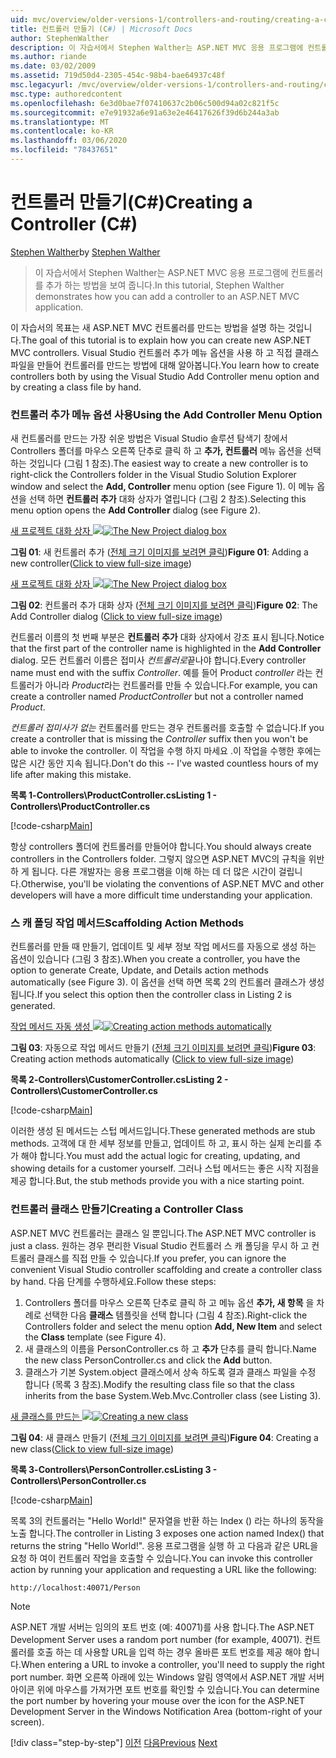 ```yaml
---
uid: mvc/overview/older-versions-1/controllers-and-routing/creating-a-controller-cs
title: 컨트롤러 만들기 (C#) | Microsoft Docs
author: StephenWalther
description: 이 자습서에서 Stephen Walther는 ASP.NET MVC 응용 프로그램에 컨트롤러를 추가 하는 방법을 보여 줍니다.
ms.author: riande
ms.date: 03/02/2009
ms.assetid: 719d50d4-2305-454c-98b4-bae64937c48f
msc.legacyurl: /mvc/overview/older-versions-1/controllers-and-routing/creating-a-controller-cs
msc.type: authoredcontent
ms.openlocfilehash: 6e3d0bae7f07410637c2b06c500d94a02c821f5c
ms.sourcegitcommit: e7e91932a6e91a63e2e46417626f39d6b244a3ab
ms.translationtype: MT
ms.contentlocale: ko-KR
ms.lasthandoff: 03/06/2020
ms.locfileid: "78437651"
---
```

# <a name="creating-a-controller-c"></a><span data-ttu-id="30e12-103">컨트롤러 만들기(C#)</span><span class="sxs-lookup"><span data-stu-id="30e12-103">Creating a Controller (C#)</span></span>

<span data-ttu-id="30e12-104">[Stephen Walther](https://github.com/StephenWalther)</span><span class="sxs-lookup"><span data-stu-id="30e12-104">by [Stephen Walther](https://github.com/StephenWalther)</span></span>

> <span data-ttu-id="30e12-105">이 자습서에서 Stephen Walther는 ASP.NET MVC 응용 프로그램에 컨트롤러를 추가 하는 방법을 보여 줍니다.</span><span class="sxs-lookup"><span data-stu-id="30e12-105">In this tutorial, Stephen Walther demonstrates how you can add a controller to an ASP.NET MVC application.</span></span>

<span data-ttu-id="30e12-106">이 자습서의 목표는 새 ASP.NET MVC 컨트롤러를 만드는 방법을 설명 하는 것입니다.</span><span class="sxs-lookup"><span data-stu-id="30e12-106">The goal of this tutorial is to explain how you can create new ASP.NET MVC controllers.</span></span> <span data-ttu-id="30e12-107">Visual Studio 컨트롤러 추가 메뉴 옵션을 사용 하 고 직접 클래스 파일을 만들어 컨트롤러를 만드는 방법에 대해 알아봅니다.</span><span class="sxs-lookup"><span data-stu-id="30e12-107">You learn how to create controllers both by using the Visual Studio Add Controller menu option and by creating a class file by hand.</span></span>

### <a name="using-the-add-controller-menu-option"></a><span data-ttu-id="30e12-108">컨트롤러 추가 메뉴 옵션 사용</span><span class="sxs-lookup"><span data-stu-id="30e12-108">Using the Add Controller Menu Option</span></span>

<span data-ttu-id="30e12-109">새 컨트롤러를 만드는 가장 쉬운 방법은 Visual Studio 솔루션 탐색기 창에서 Controllers 폴더를 마우스 오른쪽 단추로 클릭 하 고 **추가, 컨트롤러** 메뉴 옵션을 선택 하는 것입니다 (그림 1 참조).</span><span class="sxs-lookup"><span data-stu-id="30e12-109">The easiest way to create a new controller is to right-click the Controllers folder in the Visual Studio Solution Explorer window and select the **Add, Controller** menu option (see Figure 1).</span></span> <span data-ttu-id="30e12-110">이 메뉴 옵션을 선택 하면 **컨트롤러 추가** 대화 상자가 열립니다 (그림 2 참조).</span><span class="sxs-lookup"><span data-stu-id="30e12-110">Selecting this menu option opens the **Add Controller** dialog (see Figure 2).</span></span>

<span data-ttu-id="30e12-111">[새 프로젝트 대화 상자 ![](creating-a-controller-cs/_static/image1.jpg)](creating-a-controller-cs/_static/image1.png)</span><span class="sxs-lookup"><span data-stu-id="30e12-111">[![The New Project dialog box](creating-a-controller-cs/_static/image1.jpg)](creating-a-controller-cs/_static/image1.png)</span></span>

<span data-ttu-id="30e12-112">**그림 01**: 새 컨트롤러 추가 ([전체 크기 이미지를 보려면 클릭](creating-a-controller-cs/_static/image2.png))</span><span class="sxs-lookup"><span data-stu-id="30e12-112">**Figure 01**: Adding a new controller([Click to view full-size image](creating-a-controller-cs/_static/image2.png))</span></span>

<span data-ttu-id="30e12-113">[새 프로젝트 대화 상자 ![](creating-a-controller-cs/_static/image2.jpg)](creating-a-controller-cs/_static/image3.png)</span><span class="sxs-lookup"><span data-stu-id="30e12-113">[![The New Project dialog box](creating-a-controller-cs/_static/image2.jpg)](creating-a-controller-cs/_static/image3.png)</span></span>

<span data-ttu-id="30e12-114">**그림 02**: 컨트롤러 추가 대화 상자 ([전체 크기 이미지를 보려면 클릭](creating-a-controller-cs/_static/image4.png))</span><span class="sxs-lookup"><span data-stu-id="30e12-114">**Figure 02**: The Add Controller dialog ([Click to view full-size image](creating-a-controller-cs/_static/image4.png))</span></span>

<span data-ttu-id="30e12-115">컨트롤러 이름의 첫 번째 부분은 **컨트롤러 추가** 대화 상자에서 강조 표시 됩니다.</span><span class="sxs-lookup"><span data-stu-id="30e12-115">Notice that the first part of the controller name is highlighted in the **Add Controller** dialog.</span></span> <span data-ttu-id="30e12-116">모든 컨트롤러 이름은 접미사 *컨트롤러로*끝나야 합니다.</span><span class="sxs-lookup"><span data-stu-id="30e12-116">Every controller name must end with the suffix *Controller*.</span></span> <span data-ttu-id="30e12-117">예를 들어 Product *controller* 라는 컨트롤러가 아니라 *Product*라는 컨트롤러를 만들 수 있습니다.</span><span class="sxs-lookup"><span data-stu-id="30e12-117">For example, you can create a controller named *ProductController* but not a controller named *Product*.</span></span>

<span data-ttu-id="30e12-118">*컨트롤러 접미사가 없는* 컨트롤러를 만드는 경우 컨트롤러를 호출할 수 없습니다.</span><span class="sxs-lookup"><span data-stu-id="30e12-118">If you create a controller that is missing the *Controller* suffix then you won't be able to invoke the controller.</span></span> <span data-ttu-id="30e12-119">이 작업을 수행 하지 마세요 .이 작업을 수행한 후에는 많은 시간 동안 지속 됩니다.</span><span class="sxs-lookup"><span data-stu-id="30e12-119">Don't do this -- I've wasted countless hours of my life after making this mistake.</span></span>

<span data-ttu-id="30e12-120">**목록 1-Controllers\ProductController.cs**</span><span class="sxs-lookup"><span data-stu-id="30e12-120">**Listing 1 - Controllers\ProductController.cs**</span></span>

[!code-csharp[Main](creating-a-controller-cs/samples/sample1.cs)]

<span data-ttu-id="30e12-121">항상 controllers 폴더에 컨트롤러를 만들어야 합니다.</span><span class="sxs-lookup"><span data-stu-id="30e12-121">You should always create controllers in the Controllers folder.</span></span> <span data-ttu-id="30e12-122">그렇지 않으면 ASP.NET MVC의 규칙을 위반 하 게 됩니다. 다른 개발자는 응용 프로그램을 이해 하는 데 더 많은 시간이 걸립니다.</span><span class="sxs-lookup"><span data-stu-id="30e12-122">Otherwise, you'll be violating the conventions of ASP.NET MVC and other developers will have a more difficult time understanding your application.</span></span>

### <a name="scaffolding-action-methods"></a><span data-ttu-id="30e12-123">스 캐 폴딩 작업 메서드</span><span class="sxs-lookup"><span data-stu-id="30e12-123">Scaffolding Action Methods</span></span>

<span data-ttu-id="30e12-124">컨트롤러를 만들 때 만들기, 업데이트 및 세부 정보 작업 메서드를 자동으로 생성 하는 옵션이 있습니다 (그림 3 참조).</span><span class="sxs-lookup"><span data-stu-id="30e12-124">When you create a controller, you have the option to generate Create, Update, and Details action methods automatically (see Figure 3).</span></span> <span data-ttu-id="30e12-125">이 옵션을 선택 하면 목록 2의 컨트롤러 클래스가 생성 됩니다.</span><span class="sxs-lookup"><span data-stu-id="30e12-125">If you select this option then the controller class in Listing 2 is generated.</span></span>

<span data-ttu-id="30e12-126">[작업 메서드 자동 생성 ![](creating-a-controller-cs/_static/image3.jpg)](creating-a-controller-cs/_static/image5.png)</span><span class="sxs-lookup"><span data-stu-id="30e12-126">[![Creating action methods automatically](creating-a-controller-cs/_static/image3.jpg)](creating-a-controller-cs/_static/image5.png)</span></span>

<span data-ttu-id="30e12-127">**그림 03**: 자동으로 작업 메서드 만들기 ([전체 크기 이미지를 보려면 클릭](creating-a-controller-cs/_static/image6.png))</span><span class="sxs-lookup"><span data-stu-id="30e12-127">**Figure 03**: Creating action methods automatically ([Click to view full-size image](creating-a-controller-cs/_static/image6.png))</span></span>

<span data-ttu-id="30e12-128">**목록 2-Controllers\CustomerController.cs**</span><span class="sxs-lookup"><span data-stu-id="30e12-128">**Listing 2 - Controllers\CustomerController.cs**</span></span>

[!code-csharp[Main](creating-a-controller-cs/samples/sample2.cs)]

<span data-ttu-id="30e12-129">이러한 생성 된 메서드는 스텁 메서드입니다.</span><span class="sxs-lookup"><span data-stu-id="30e12-129">These generated methods are stub methods.</span></span> <span data-ttu-id="30e12-130">고객에 대 한 세부 정보를 만들고, 업데이트 하 고, 표시 하는 실제 논리를 추가 해야 합니다.</span><span class="sxs-lookup"><span data-stu-id="30e12-130">You must add the actual logic for creating, updating, and showing details for a customer yourself.</span></span> <span data-ttu-id="30e12-131">그러나 스텁 메서드는 좋은 시작 지점을 제공 합니다.</span><span class="sxs-lookup"><span data-stu-id="30e12-131">But, the stub methods provide you with a nice starting point.</span></span>

### <a name="creating-a-controller-class"></a><span data-ttu-id="30e12-132">컨트롤러 클래스 만들기</span><span class="sxs-lookup"><span data-stu-id="30e12-132">Creating a Controller Class</span></span>

<span data-ttu-id="30e12-133">ASP.NET MVC 컨트롤러는 클래스 일 뿐입니다.</span><span class="sxs-lookup"><span data-stu-id="30e12-133">The ASP.NET MVC controller is just a class.</span></span> <span data-ttu-id="30e12-134">원하는 경우 편리한 Visual Studio 컨트롤러 스 캐 폴딩을 무시 하 고 컨트롤러 클래스를 직접 만들 수 있습니다.</span><span class="sxs-lookup"><span data-stu-id="30e12-134">If you prefer, you can ignore the convenient Visual Studio controller scaffolding and create a controller class by hand.</span></span> <span data-ttu-id="30e12-135">다음 단계를 수행하세요.</span><span class="sxs-lookup"><span data-stu-id="30e12-135">Follow these steps:</span></span>

1. <span data-ttu-id="30e12-136">Controllers 폴더를 마우스 오른쪽 단추로 클릭 하 고 메뉴 옵션 **추가, 새 항목** 을 차례로 선택한 다음 **클래스** 템플릿을 선택 합니다 (그림 4 참조).</span><span class="sxs-lookup"><span data-stu-id="30e12-136">Right-click the Controllers folder and select the menu option **Add, New Item** and select the **Class** template (see Figure 4).</span></span>
2. <span data-ttu-id="30e12-137">새 클래스의 이름을 PersonController.cs 하 고 **추가** 단추를 클릭 합니다.</span><span class="sxs-lookup"><span data-stu-id="30e12-137">Name the new class PersonController.cs and click the **Add** button.</span></span>
3. <span data-ttu-id="30e12-138">클래스가 기본 System.object 클래스에서 상속 하도록 결과 클래스 파일을 수정 합니다 (목록 3 참조).</span><span class="sxs-lookup"><span data-stu-id="30e12-138">Modify the resulting class file so that the class inherits from the base System.Web.Mvc.Controller class (see Listing 3).</span></span>

<span data-ttu-id="30e12-139">[새 클래스를 만드는 ![](creating-a-controller-cs/_static/image4.jpg)](creating-a-controller-cs/_static/image7.png)</span><span class="sxs-lookup"><span data-stu-id="30e12-139">[![Creating a new class](creating-a-controller-cs/_static/image4.jpg)](creating-a-controller-cs/_static/image7.png)</span></span>

<span data-ttu-id="30e12-140">**그림 04**: 새 클래스 만들기 ([전체 크기 이미지를 보려면 클릭](creating-a-controller-cs/_static/image8.png))</span><span class="sxs-lookup"><span data-stu-id="30e12-140">**Figure 04**: Creating a new class([Click to view full-size image](creating-a-controller-cs/_static/image8.png))</span></span>

<span data-ttu-id="30e12-141">**목록 3-Controllers\PersonController.cs**</span><span class="sxs-lookup"><span data-stu-id="30e12-141">**Listing 3 - Controllers\PersonController.cs**</span></span>

[!code-csharp[Main](creating-a-controller-cs/samples/sample3.cs)]

<span data-ttu-id="30e12-142">목록 3의 컨트롤러는 "Hello World!" 문자열을 반환 하는 Index () 라는 하나의 동작을 노출 합니다.</span><span class="sxs-lookup"><span data-stu-id="30e12-142">The controller in Listing 3 exposes one action named Index() that returns the string "Hello World!".</span></span> <span data-ttu-id="30e12-143">응용 프로그램을 실행 하 고 다음과 같은 URL을 요청 하 여이 컨트롤러 작업을 호출할 수 있습니다.</span><span class="sxs-lookup"><span data-stu-id="30e12-143">You can invoke this controller action by running your application and requesting a URL like the following:</span></span>

`http://localhost:40071/Person`

> [!NOTE]
> 
> <span data-ttu-id="30e12-144">ASP.NET 개발 서버는 임의의 포트 번호 (예: 40071)를 사용 합니다.</span><span class="sxs-lookup"><span data-stu-id="30e12-144">The ASP.NET Development Server uses a random port number (for example, 40071).</span></span> <span data-ttu-id="30e12-145">컨트롤러를 호출 하는 데 사용할 URL을 입력 하는 경우 올바른 포트 번호를 제공 해야 합니다.</span><span class="sxs-lookup"><span data-stu-id="30e12-145">When entering a URL to invoke a controller, you'll need to supply the right port number.</span></span> <span data-ttu-id="30e12-146">화면 오른쪽 아래에 있는 Windows 알림 영역에서 ASP.NET 개발 서버 아이콘 위에 마우스를 가져가면 포트 번호를 확인할 수 있습니다.</span><span class="sxs-lookup"><span data-stu-id="30e12-146">You can determine the port number by hovering your mouse over the icon for the ASP.NET Development Server in the Windows Notification Area (bottom-right of your screen).</span></span>
> 
> [!div class="step-by-step"]
> <span data-ttu-id="30e12-147">[이전](adding-dynamic-content-to-a-cached-page-cs.md)
> [다음](creating-an-action-cs.md)</span><span class="sxs-lookup"><span data-stu-id="30e12-147">[Previous](adding-dynamic-content-to-a-cached-page-cs.md)
[Next](creating-an-action-cs.md)</span></span>
